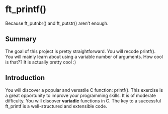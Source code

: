 # ft_printf()
Because ft_putnbr() and ft_putstr() aren’t enough.

## Summary
The goal of this project is pretty straightforward. You will recode printf().
You will mainly learn about using a variable number of arguments. How cool is that??
It is actually pretty cool :)

## Introduction
You will discover a popular and versatile C function: printf(). This exercise is a great
opportunity to improve your programming skills. It is of moderate difficulty.
You will discover **variadic** functions in C.
The key to a successful ft_printf is a well-structured and extensible code.
